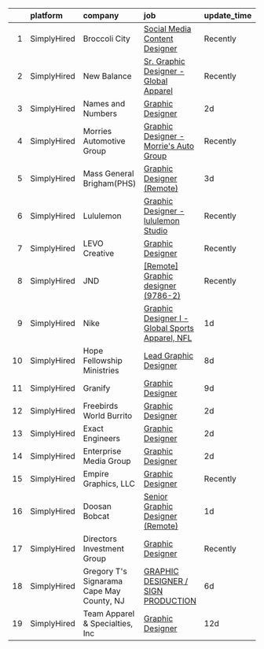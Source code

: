 

|    | platform    | company                                   | job                                                                                                                                                          | update_time   | location                |
|---:|:------------|:------------------------------------------|:-------------------------------------------------------------------------------------------------------------------------------------------------------------|:--------------|:------------------------|
|  1 | SimplyHired | Broccoli City                             | [Social Media Content Designer](https://www.simplyhired.com/job/7zocVPzLGHbYAC0fW1CrJicRaE7CIdYXeIbpJC3oaC4JOp6SN5K9rQ?q=graphic+designer)                   | Recently      | Remote                  |
|  2 | SimplyHired | New Balance                               | [Sr. Graphic Designer - Global Apparel](https://www.simplyhired.com/job/xxYVVHbrKGThj7MLV-erMF0r0lsQdW4UAiFuVo1CAJUmNRxIUsHQRQ?q=graphic+designer)           | Recently      | Brighton, MA            |
|  3 | SimplyHired | Names and Numbers                         | [Graphic Designer](https://www.simplyhired.com/job/3vFeqFhxj2SHznl_5FneE-pv-TLXm5tqPrdXItmcufDwf_5H_ZZfuQ?q=graphic+designer)                                | 2d            | Pittsburg, KS           |
|  4 | SimplyHired | Morries Automotive Group                  | [Graphic Designer - Morrie's Auto Group](https://www.simplyhired.com/job/Rwz9K25IOHH7NhfUqBTzsl3rqf1PaMjSE6SLCGs7D5KRdM93QO3JWA?q=graphic+designer)          | Recently      | Minnetonka, MN          |
|  5 | SimplyHired | Mass General Brigham(PHS)                 | [Graphic Designer (Remote)](https://www.simplyhired.com/job/iOHgtsFt5xAG6YDHd14dcqw_Lz_r2mkkNj33Z4gVjCq3n2ilMZre0Q?q=graphic+designer)                       | 3d            | Boston, MA              |
|  6 | SimplyHired | Lululemon                                 | [Graphic Designer - lululemon Studio](https://www.simplyhired.com/job/QDdfRHQk7NB_eWzrljh_CpiepmhalH6J8nyLgMbAH_xZXknAOLCCwA?q=graphic+designer)             | Recently      | Los Angeles, CA         |
|  7 | SimplyHired | LEVO Creative                             | [Graphic Designer](https://www.simplyhired.com/job/PpF9ibBGVuyENoL95snikYY7T7DSWriicUd0YwdG3oKdiqIDjf-oaA?q=graphic+designer)                                | Recently      | Remote                  |
|  8 | SimplyHired | JND                                       | [[Remote] Graphic designer (9786-2)](https://www.simplyhired.com/job/S5liDySGEI8_t6VM_rRt6dWUN0wTAVgzK9PmeFSrPp_54O8-F3_riw?q=graphic+designer)              | Recently      | Ridgefield Park, NJ     |
|  9 | SimplyHired | Nike                                      | [Graphic Designer I - Global Sports Apparel, NFL](https://www.simplyhired.com/job/8ETr1t379nkbgpR6MycFyAQUId_BFKpuv1MgE99y-UIdGaeNC-y5nQ?q=graphic+designer) | 1d            | Beaverton, OR           |
| 10 | SimplyHired | Hope Fellowship Ministries                | [Lead Graphic Designer](https://www.simplyhired.com/job/M4BeDe16WfqoIqHAq5wgMN0Ai4cV98Pq9JURMpmL7m666SRgkkrSLA?q=graphic+designer)                           | 8d            | Frisco, TX              |
| 11 | SimplyHired | Granify                                   | [Graphic Designer](https://www.simplyhired.com/job/d-Cj5mumfhUa8XKl5OUErUeJr5QEMPAX8k285i4gFHzVfxxc5Ncz9g?q=graphic+designer)                                | 9d            | Austin, TX              |
| 12 | SimplyHired | Freebirds World Burrito                   | [Graphic Designer](https://www.simplyhired.com/job/XSMNqdd8JZaxjxdADNASKvEfhFh9gkfs6jJkokiHXkXu2MRrcCnq6g?q=graphic+designer)                                | 2d            | Austin, TX              |
| 13 | SimplyHired | Exact Engineers                           | [Graphic Designer](https://www.simplyhired.com/job/-pU-T3Uth8gw_UKLucv3dAdSy6hEtYwp70ljToL6SzAQcEaBZw9Qjg?q=graphic+designer)                                | 2d            | Remote                  |
| 14 | SimplyHired | Enterprise Media Group                    | [Graphic Designer](https://www.simplyhired.com/job/NRb4stWMssyoygSN2KC8qK1Hn6m2iS0Kb9GeD2bQCzLnpVVDJHDBCw?q=graphic+designer)                                | 2d            | Blair, NE               |
| 15 | SimplyHired | Empire Graphics, LLC                      | [Graphic Designer](https://www.simplyhired.com/job/y2joCvcT_6QMflX_9BsT-iJsBbYlyr5YwcMFkKWfKrlF6Vrm7TXDxg?q=graphic+designer)                                | Recently      | Accokeek, MD            |
| 16 | SimplyHired | Doosan Bobcat                             | [Senior Graphic Designer (Remote)](https://www.simplyhired.com/job/GBMsIdFx_AYBBL-r09Rq-Q2g6YVPNq1bHnUE3gj-pyx0CwnFqX8ByQ?q=graphic+designer)                | 1d            | Akiachak, AK            |
| 17 | SimplyHired | Directors Investment Group                | [Graphic Designer](https://www.simplyhired.com/job/lwFB-IFPPDdhloaijqBwddfJUHKHlrmCl5Rm4qk6xWpCkNF95M1C7w?q=graphic+designer)                                | Recently      | Abilene, TX             |
| 18 | SimplyHired | Gregory T's Signarama Cape May County, NJ | [GRAPHIC DESIGNER / SIGN PRODUCTION](https://www.simplyhired.com/job/exBLqCJ6kxNeRLEaBqpB-pMfryuy2xlNZARAvjgePvgJnCtFrG9kUQ?q=graphic+designer)              | 6d            | Egg Harbor Township, NJ |
| 19 | SimplyHired | Team Apparel & Specialties, Inc           | [Graphic Designer](https://www.simplyhired.com/job/22FyOLzWlKFKJzYamH09iX4PIhfTRK2EkSTm735Xh7VmJZ2xQ7hJtQ?q=graphic+designer)                                | 12d           | Green Bay, WI           |